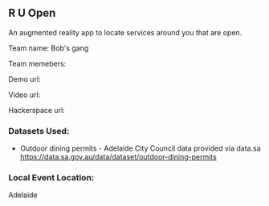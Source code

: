 ## R U Open

An augmented reality app to locate services around you that are open. 

Team name: Bob's gang

Team memebers: 

Demo url: 

Video url: 

Hackerspace url: 

### Datasets Used: 

* Outdoor dining permits - Adelaide City Council data provided via data.sa https://data.sa.gov.au/data/dataset/outdoor-dining-permits

### Local Event Location:
Adelaide